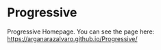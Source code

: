 # Progressive
Progressive Homepage. 
You can see the page here: https://arganarazalvaro.github.io/Progressive/
